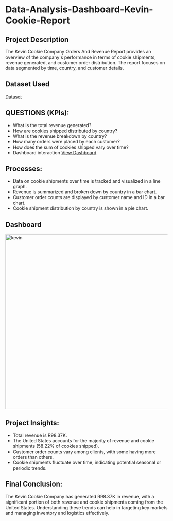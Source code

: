 # Data-Analysis-Dashboard-Kevin-Cookie-Report
## Project Description
The Kevin Cookie Company Orders And Revenue Report provides an overview of the company's performance in terms of cookie shipments, revenue generated, and customer order distribution. The report focuses on data segmented by time, country, and customer details.

## Dataset Used
<a href= "https://github.com/ZaynMthembu/Data-Analysis-Dashboard/blob/main/Kevin_Cookie_Company_Data.xlsx">Dataset</a>

## QUESTIONS (KPIs):
- What is the total revenue generated?
- How are cookies shipped distributed by country?
- What is the revenue breakdown by country?
- How many orders were placed by each customer?
- How does the sum of cookies shipped vary over time?
- Dashboard interaction <a href= "https://github.com/ZaynMthembu/Data-Analysis-Dashboard/blob/main/kevin.PNG"> View Dashboard </a>

## Processes:
- Data on cookie shipments over time is tracked and visualized in a line graph.
- Revenue is summarized and broken down by country in a bar chart.
- Customer order counts are displayed by customer name and ID in a bar chart.
- Cookie shipment distribution by country is shown in a pie chart.

## Dashboard
<img width="947" height="545" alt="kevin" src="https://github.com/user-attachments/assets/173c19a1-79b0-44e1-8c03-1e211786520f" />


## Project Insights:
- Total revenue is R98.37K.
- The United States accounts for the majority of revenue and cookie shipments (58.22% of cookies shipped).
- Customer order counts vary among clients, with some having more orders than others.
- Cookie shipments fluctuate over time, indicating potential seasonal or periodic trends.

## Final Conclusion:
The Kevin Cookie Company has generated R98.37K in revenue, with a significant portion of both revenue and cookie shipments coming from the United States. Understanding these trends can help in targeting key markets and managing inventory and logistics effectively.
